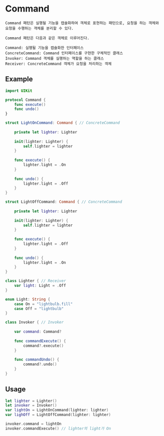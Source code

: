 # Command
    Command 패턴은 실행될 기능을 캡슐화하여 객체로 표현하는 패턴으로, 요청을 하는 객체와 요청을 수행하는 객체를 분리할 수 있다.
    
    Command 패턴은 다음과 같은 객체로 이루어진다.
    
    Command: 실행될 기능을 캡슐화한 인터페이스
    ConcreteCommand: Command 인터페이스를 구현한 구체적인 클래스
    Invoker: Command 객체를 실행하는 역할을 하는 클래스
    Receiver: ConcreteCommand 객체가 요청을 처리하는 객체

## Example
```swift
import UIKit

protocol Command {
    func execute()
    func undo()
}

struct LightOnCommand: Command { // ConcreteCommand
    
    private let lighter: Lighter
    
    init(lighter: Lighter) {
        self.lighter = lighter
    }
    
    func execute() {
        lighter.light = .On
    }
    
    func undo() {
        lighter.light = .Off
    }
}

struct LightOffCommand: Command { // ConcreteCommand
    
    private let lighter: Lighter
    
    init(lighter: Lighter) {
        self.lighter = lighter
    }
    
    func execute() {
        lighter.light = .Off
    }
    
    func undo() {
        lighter.light = .On
    }
}

class Lighter { // Receiver
    var light: Light = .Off
}

enum Light: String {
    case On = "lightbulb.fill"
    case Off = "lightbulb"
}

class Invoker { // Invoker
    
    var command: Command?
    
    func commandExecute() {
        command?.execute()
    }
    
    func commandUndo() {
        command?.undo()
    }
}

```

## Usage
```swift
let lighter = Lighter()
let invoker = Invoker()
var lightOn = LightOnCommand(lighter: lighter)
var lighOff = LightOffCommand(lighter: lighter)

invoker.command = lightOn
invoker.commandExecute() // lighter의 light가 On
```
